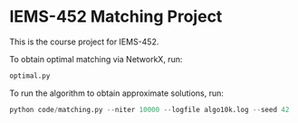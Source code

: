 # IEMS-452 Matching Project

This is the course project for IEMS-452. 

To obtain optimal matching via NetworkX, run:
``` python
optimal.py
```

To run the algorithm to obtain approximate solutions, run:

``` python
python code/matching.py --niter 10000 --logfile algo10k.log --seed 42
```
